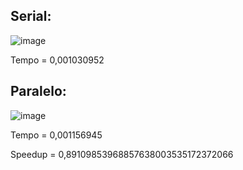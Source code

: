 
## Serial:

![image](https://user-images.githubusercontent.com/84486266/234391521-66adf547-29bf-4864-948a-6208f591fce1.png)

Tempo = 0,001030952

## Paralelo:

![image](https://user-images.githubusercontent.com/84486266/234404002-94137c63-fd85-4bc5-aeb7-f8b0bd3bdf56.png)

Tempo = 0,001156945

Speedup = 0,89109853968857638003535172372066
